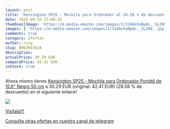```yaml
---
layout: post
title: 'Kensington SP25 - Mochila para Ordenador al 28.58 % de descuento'
date: 2020-09-16 23:00:35
thumbnailImage: 'https://m.media-amazon.com/images/I/31A6e5aNpAL._SL200_.jpg'
images: [ 'https://m.media-amazon.com/images/I/31A6e5aNpAL._SL200_.jpg' ]
comments: true
category: ofertas
author: ring
slug: B002R9J62A
description:
actualPrice: 30.29 EUR
comparePrice: 42.41 EUR
inStock: true
---
```


Ahora mismo tienes [Kensington SP25 - Mochila para Ordenador Portátil de 15.6"  Negro  50 cm](https://www.amazon.com/dp/B002R9J62A/?tag=redken08-20) a 30.29 EUR (original: 42.41 EUR) (28.58 %  de descuento) en el siguiente enlace!

[![](https://m.media-amazon.com/images/I/31A6e5aNpAL._SL200_.jpg)](https://www.amazon.com/dp/B002R9J62A/?tag=redken08-20)

[Visítala!!!](https://www.amazon.com/dp/B002R9J62A/?tag=redken08-20)

[Consulta otras ofertas en nuestro canal de telegram](https://t.me/s/ofertas25)
